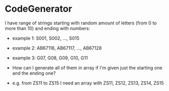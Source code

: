# CodeGenerator

I have range of strings starting with random amount of letters (from 0 to more than 10) and ending with numbers:

* example 1: S001, S002, ..., S015

* example 2: AB67116, AB67117, ..., AB67128

* example 3: G07, G08, G09, G10, G11

* How can I generate all of them in array if I'm given just the starting one and the ending one?

* e.g. from ZS11 to ZS15 I need an array with ZS11, ZS12, ZS13, ZS14, ZS15
